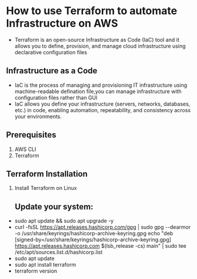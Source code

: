# How to use Terraform to automate Infrastructure on AWS
- Terraform is an open-source Infrastructure as Code (IaC) tool and it allows you to define, provision, and manage cloud infrastructure using declarative configuration files

## Infrastructure as a Code
- IaC is the process of managing and provisioning IT infrastructure using machine-readable defination file,you can manage infrastructure with configuration files rather than GUI
- IaC allows you define your infrastructure (servers, networks, databases, etc.) in code, enabling automation, repeatability, and consistency across your environments.

## Prerequisites
1. AWS CLI
2. Terraform
## Terraform Installation 
1. Install Terraform on Linux
   ## Update your system:
- sudo apt update && sudo apt upgrade -y
- curl -fsSL https://apt.releases.hashicorp.com/gpg | sudo gpg --dearmor -o /usr/share/keyrings/hashicorp-archive-keyring.gpg
echo "deb [signed-by=/usr/share/keyrings/hashicorp-archive-keyring.gpg] https://apt.releases.hashicorp.com $(lsb_release -cs) main" | sudo tee /etc/apt/sources.list.d/hashicorp.list
- sudo apt update
- sudo apt install terraform
- terraform version




